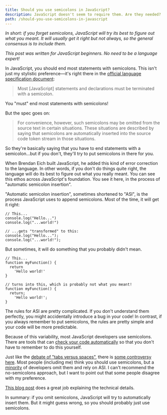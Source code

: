 ```yaml
---
title: Should you use semicolons in JavaScript?
description: JavaScript doesn't seem to require them. Are they needed?
path: /should-you-use-semicolons-in-javascript
---
```


_In short: if you forget semicolons, JavaScript will try its best to figure out what you meant. It will usually get it right but not always, so the general consensus is to include them._

_This post was written for JavaScript beginners. No need to be a language expert!_

In JavaScript, you should end most statements with semicolons. This isn't just my stylistic preference—it's right there in the [official language specification document](https://www.ecma-international.org/ecma-262/#sec-automatic-semicolon-insertion):

> Most [JavaScript] statements and declarations must be terminated with a semicolon.

You "must" end most statements with semicolons!

But the spec goes on:

> For convenience, however, such semicolons may be omitted from the source text in certain situations. These situations are described by saying that semicolons are automatically inserted into the source code token stream in those situations.

So they're basically saying that you have to end statements with a semicolon...but if you don't, they'll try to put semicolons in there for you.

When Brendan Eich built JavaScript, he added this kind of error correction to the language. In other words, if you don't do things quite right, the language will do its best to figure out what you really meant. You can see this ethos across JavaScript's foundation. You see it here, in the process of "automatic semicolon insertion".

"Automatic semicolon insertion", sometimes shortened to "ASI", is the process JavaScript uses to append semicolons. Most of the time, it will get it right:

```
// This...
console.log("Hello...")
console.log("...world!")

// ...gets "transformed" to this:
console.log("Hello...");
console.log("...world!");
```

But sometimes, it will do something that you probably didn't mean.

```
// This...
function myFunction() {
  return
    'Hello world!'
}

// turns into this, which is probably not what you meant!
function myFunction() {
  return;
    'Hello world!';
}
```

The rules for ASI are pretty complicated. If you don't understand them perfectly, you might accidentally introduce a bug in your code! In contrast, if you always remember to put semicolons, the rules are pretty simple and your code will be more predictable.

Because of this variability, most JavaScript developers use semicolons. There are tools that can [check your code automatically](https://eslint.org/docs/rules/semi) so that you don't have to remember to do this yourself.

Just like the [debate of "tabs versus spaces"](https://softwareengineering.stackexchange.com/questions/57/tabs-versus-spaces-what-is-the-proper-indentation-character-for-everything-in-e), there is [some controversy here](https://blog.izs.me/2010/12/an-open-letter-to-javascript-leaders-regarding). Most people (including me) think you should use semicolons, but a [minority](https://news.ycombinator.com/item?id=1547647) of developers omit them and rely on ASI. I can't recommend the no-semicolons approach, but I want to point out that some people disagree with my preference.

[This blog post](https://2ality.com/2011/05/semicolon-insertion.html) does a great job explaining the technical details.

In summary: if you omit semicolons, JavaScript will try to automatically insert them. But it might guess wrong, so you should probably just use semicolons.

